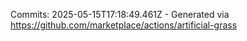 Commits: 2025-05-15T17:18:49.461Z - Generated via https://github.com/marketplace/actions/artificial-grass
<br>
